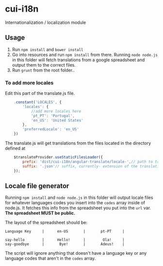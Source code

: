 # cui-i18n
Internationalization / localization module

## Usage
1. Run ```npm install``` and ```bower install```
2. Go into resources and run ```npm install``` from there. Running ```node node.js``` in this folder will fetch translations from a google spreadsheet and output them to the correct files.
3. Run ```grunt``` from the root folder..

### To add more locales
Edit this part of the translate.js file.
```javascript
    .constant('LOCALES', {
        'locales': {
        	//add more locales here
            'pt_PT': 'Portugal',
            'en_US': 'United States'
        },
        'preferredLocale': 'en_US'
    })
```
The translate.js will get translations from the files located in the directory defined at
```javascript
    $translateProvider.useStaticFilesLoader({
        prefix: 'dist/cui-i18n/angular-translate/locale-',// path to translations files
        suffix: '.json'// suffix, currently- extension of the translations
    });
```

## Locale file generator
Running ```npm install``` and ```node node.js``` in this folder will output locale files for whatever languages codes you insert into the ```codes``` array inside of node.js. It fetches this info from the spreadsheet you put into the ```url``` var.
<b>The spreadsheet MUST be public.</b>

The layout of the spreadsheet should be:

    Language Key     |      en-US       |       pt-PT     |
    
    say-hello		 |      Hello!      |        Ola!     |
    say-goodbye      |       Bye!       |       Adeus!    |	

The script will ignore anything that doesn't have a language key or any language codes that aren't in the ```codes``` array.
